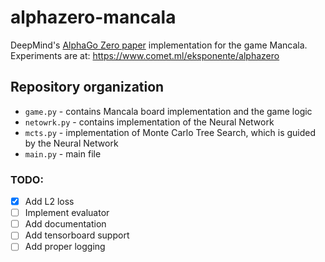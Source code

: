 # alphazero-mancala
DeepMind's [AlphaGo Zero paper](https://deepmind.com/blog/alphago-zero-learning-scratch/) implementation for the game Mancala.
Experiments are at:
https://www.comet.ml/eksponente/alphazero

## Repository organization
* `game.py` - contains Mancala board implementation and the game logic
* `netowrk.py` - contains implementation of the Neural Network
* `mcts.py` - implementation of Monte Carlo Tree Search, which is guided by the Neural Network
* `main.py` - main file

### TODO:
- [x] Add L2 loss
- [ ] Implement evaluator
- [ ] Add documentation
- [ ] Add tensorboard support
- [ ] Add proper logging
